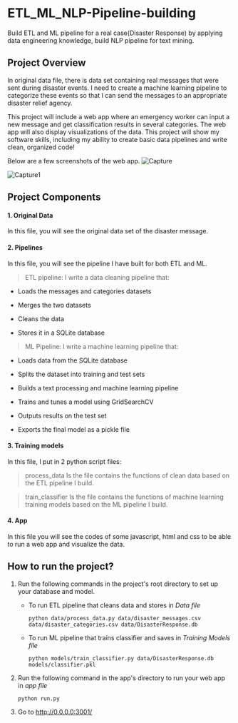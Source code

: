 # ETL_ML_NLP-Pipeline-building
Build ETL and ML pipeline for a real case(Disaster Response) by applying data engineering knowledge, build NLP pipeline for text mining.

## Project Overview
In original data file, there is data set containing real messages that were sent during disaster events. I need to create a 
machine learning pipeline to categorize these events so that I can send the messages to an appropriate disaster relief agency.

This project will include a web app where an emergency worker can input a new message and get classification results in several categories. The web app will also display visualizations of the data. This project will show my software skills, including my ability to create basic data pipelines and write clean, organized code!

Below are a few screenshots of the web app.
![Capture](https://user-images.githubusercontent.com/36822899/56208621-dbeef980-6051-11e9-8950-85d6c0e80ccc.PNG)

![Capture1](https://user-images.githubusercontent.com/36822899/56208669-f4f7aa80-6051-11e9-82ca-071821a10f3d.PNG)

## Project Components
#### 1. Original Data
In this file, you will see the original data set of the disaster message.

#### 2. Pipelines
In this file, you will see the pipeline I have built for both ETL and ML.
> ETL pipeline:
I write a data cleaning pipeline that: 

* Loads the messages and categories datasets

* Merges the two datasets

* Cleans the data

* Stores it in a SQLite database

> ML Pipeline:
I write a machine learning pipeline that:

* Loads data from the SQLite database

* Splits the dataset into training and test sets

* Builds a text processing and machine learning pipeline

* Trains and tunes a model using GridSearchCV

* Outputs results on the test set

* Exports the final model as a pickle file

#### 3. Training models
In this file, I put in 2 python script files:

> process_data
Is the file contains the functions of clean data based on the ETL pipeline I build.

> train_classifier
Is the file contains the functions of machine learning training models based on the ML pipeline I build.

#### 4. App
In this file you will see the codes of some javascript, html and css to be able to run a web app and visualize the data.

## How to run the project?

1. Run the following commands in the project's root directory to set up your database and model.

    - To run ETL pipeline that cleans data and stores in *Data file*
    
        `python data/process_data.py data/disaster_messages.csv data/disaster_categories.csv data/DisasterResponse.db`
        
    - To run ML pipeline that trains classifier and saves in *Training Models file*
    
        `python models/train_classifier.py data/DisasterResponse.db models/classifier.pkl`

2. Run the following command in the app's directory to run your web app in *app file*

    `python run.py`

3. Go to http://0.0.0.0:3001/
